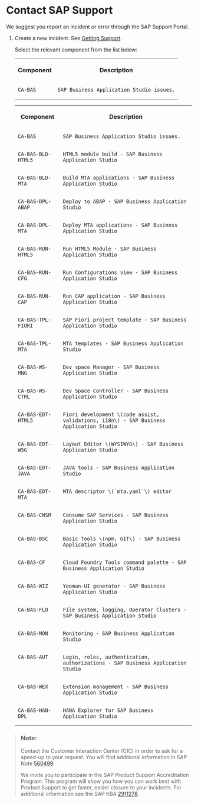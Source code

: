 <!-- loioa3467fe642ce4f6bb36de0a100440602 -->

# Contact SAP Support

We suggest you report an incident or error through the SAP Support Portal.

1.  Create a new incident. See [Getting Support](https://help.sap.com/viewer/65de2977205c403bbc107264b8eccf4b/Cloud/en-US/5dd739823b824b539eee47b7860a00be.html).

    Select the relevant component from the list below:


    <table>
    <tr>
    <th valign="top">

    Component


    
    </th>
    <th valign="top">

    Description


    
    </th>
    </tr>
    <tr>
    <td valign="top">
    
        CA-BAS


    
    </td>
    <td valign="top">
    
        SAP Business Application Studio issues.


    
    </td>
    </tr>
    </table>
    

    <table>
    <tr>
    <th valign="top">

    Component


    
    </th>
    <th valign="top">

    Description


    
    </th>
    </tr>
    <tr>
    <td valign="top">
    
        CA-BAS


    
    </td>
    <td valign="top">
    
        SAP Business Application Studio issues.


    
    </td>
    </tr>
    <tr>
    <td valign="top">
    
        CA-BAS-BLD-HTML5


    
    </td>
    <td valign="top">
    
        HTML5 module build - SAP Business Application Studio


    
    </td>
    </tr>
    <tr>
    <td valign="top">
    
        CA-BAS-BLD-MTA


    
    </td>
    <td valign="top">
    
        Build MTA applications - SAP Business Application Studio 


    
    </td>
    </tr>
    <tr>
    <td valign="top">
    
        CA-BAS-DPL-ABAP


    
    </td>
    <td valign="top">
    
        Deploy to ABAP - SAP Business Application Studio


    
    </td>
    </tr>
    <tr>
    <td valign="top">
    
        CA-BAS-DPL-MTA


    
    </td>
    <td valign="top">
    
        Deploy MTA applications - SAP Business Application Studio 


    
    </td>
    </tr>
    <tr>
    <td valign="top">
    
        CA-BAS-RUN-HTML5


    
    </td>
    <td valign="top">
    
        Run HTML5 Module - SAP Business Application Studio


    
    </td>
    </tr>
    <tr>
    <td valign="top">
    
        CA-BAS-RUN-CFG


    
    </td>
    <td valign="top">
    
        Run Configurations view - SAP Business Application Studio 


    
    </td>
    </tr>
    <tr>
    <td valign="top">
    
        CA-BAS-RUN-CAP


    
    </td>
    <td valign="top">
    
        Run CAP application - SAP Business Application Studio 


    
    </td>
    </tr>
    <tr>
    <td valign="top">
    
        CA-BAS-TPL-FIORI


    
    </td>
    <td valign="top">
    
        SAP Fiori project template - SAP Business Application Studio


    
    </td>
    </tr>
    <tr>
    <td valign="top">
    
        CA-BAS-TPL-MTA


    
    </td>
    <td valign="top">
    
        MTA templates - SAP Business Application Studio 


    
    </td>
    </tr>
    <tr>
    <td valign="top">
    
        CA-BAS-WS-MNG


    
    </td>
    <td valign="top">
    
        Dev space Manager - SAP Business Application Studio


    
    </td>
    </tr>
    <tr>
    <td valign="top">
    
        CA-BAS-WS-CTRL


    
    </td>
    <td valign="top">
    
        Dev Space Controller - SAP Business Application Studio 


    
    </td>
    </tr>
    <tr>
    <td valign="top">
    
        CA-BAS-EDT-HTML5


    
    </td>
    <td valign="top">
    
        Fiori development \(code assist, validations, i18n\) - SAP Business Application Studio 


    
    </td>
    </tr>
    <tr>
    <td valign="top">
    
        CA-BAS-EDT-W5G


    
    </td>
    <td valign="top">
    
        Layout Editor \(WYSIWYG\) - SAP Business Application Studio 


    
    </td>
    </tr>
    <tr>
    <td valign="top">
    
        CA-BAS-EDT-JAVA


    
    </td>
    <td valign="top">
    
        JAVA tools - SAP Business Application Studio 


    
    </td>
    </tr>
    <tr>
    <td valign="top">
    
        CA-BAS-EDT-MTA


    
    </td>
    <td valign="top">
    
        MTA descriptor \(`mta.yaml`\) editor


    
    </td>
    </tr>
    <tr>
    <td valign="top">
    
        CA-BAS-CNSM


    
    </td>
    <td valign="top">
    
        Consume SAP Services - SAP Business Application Studio 


    
    </td>
    </tr>
    <tr>
    <td valign="top">
    
        CA-BAS-BSC


    
    </td>
    <td valign="top">
    
        Basic Tools \(npm, GIT\) - SAP Business Application Studio 


    
    </td>
    </tr>
    <tr>
    <td valign="top">
    
        CA-BAS-CF


    
    </td>
    <td valign="top">
    
        Cloud Foundry Tools command palette - SAP Business Application Studio 


    
    </td>
    </tr>
    <tr>
    <td valign="top">
    
        CA-BAS-WIZ


    
    </td>
    <td valign="top">
    
        Yeoman-UI generator - SAP Business Application Studio 


    
    </td>
    </tr>
    <tr>
    <td valign="top">
    
        CA-BAS-FLO


    
    </td>
    <td valign="top">
    
        File system, logging, Operator Clusters - SAP Business Application Studio


    
    </td>
    </tr>
    <tr>
    <td valign="top">
    
        CA-BAS-MON


    
    </td>
    <td valign="top">
    
        Monitoring - SAP Business Application Studio 


    
    </td>
    </tr>
    <tr>
    <td valign="top">
    
        CA-BAS-AUT


    
    </td>
    <td valign="top">
    
        Login, roles, authentication, authorizations - SAP Business Application Studio 


    
    </td>
    </tr>
    <tr>
    <td valign="top">
    
        CA-BAS-WEX


    
    </td>
    <td valign="top">
    
        Extension management - SAP Business Application Studio 


    
    </td>
    </tr>
    <tr>
    <td valign="top">
    
        CA-BAS-HAN-DPL


    
    </td>
    <td valign="top">
    
        HANA Explorer for SAP Business Application Studio


    
    </td>
    </tr>
    </table>
    

> ### Note:  
> Contact the Customer Interaction Center \(CIC\) in order to ask for a speed-up to your request. You will find additional information in SAP Note [560499](https://launchpad.support.sap.com/#/notes/560499).
> 
> We invite you to participate in the SAP Product Support Accreditation Program. This program will show you how you can work best with Product Support to get faster, easier closure to your incidents. For additional information see the SAP KBA [2911278](https://launchpad.support.sap.com/#/notes/2911278).

